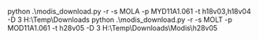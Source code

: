 python .\modis_download.py -r -s MOLA -p MYD11A1.061 -t h18v03,h18v04 -D 3 H:\Temp\Downloads 
python .\modis_download.py -r -s MOLT -p MOD11A1.061 -t h28v05 -D 3 H:\Temp\Downloads\Modis\h28v05
